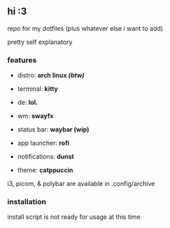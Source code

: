## hi :3

repo for my dotfiles (plus whatever else i want to add)

pretty self explanatory

### features

- distro: **arch linux *(btw)***

- terminal: **kitty**

- de: **lol.**

- wm: **swayfx**

- status bar: **waybar (wip)**

- app launcher: **rofi**

- notifications: **dunst**

- theme: **catppuccin**

i3, picom, & polybar are available in .config/archive

### installation

install script is not ready for usage at this time

